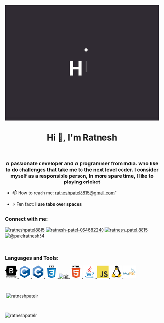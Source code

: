 
<img src="./hello.gif" alt="Coding" width="700px" align="center">
<h1 align="center">Hi 👋, I'm Ratnesh</h1><br>
<h3 align="center">A passionate developer and A programmer from India. who like to do challenges that take me to the next level coder. I consider myself as a responsible person, In more spare time, I like to playing cricket </h3>

- 📫 How to reach me: <a href="mailto">ratneshpatel8815@gmail.com"</a><br>

- ⚡ Fun fact: **I use tabs over spaces**<br>

<h3 align="left">Connect with me:</h3>
<p align="left">
<a href="https://twitter.com/ratneshpatel8815" target="blank"><img align="center" src="https://raw.githubusercontent.com/rahuldkjain/github-profile-readme-generator/master/src/images/icons/Social/twitter.svg" alt="ratneshpatel8815" height="30" width="40" /></a>
<a href="https://linkedin.com/in/ratnesh-patel-064682240" target="blank"><img align="center" src="https://raw.githubusercontent.com/rahuldkjain/github-profile-readme-generator/master/src/images/icons/Social/linked-in-alt.svg" alt="ratnesh-patel-064682240" height="30" width="40" /></a>
<a href="https://instagram.com/ratnesh_patel.8815" target="blank"><img align="center" src="https://raw.githubusercontent.com/rahuldkjain/github-profile-readme-generator/master/src/images/icons/Social/instagram.svg" alt="ratnesh_patel.8815" height="30" width="40" /></a>
<a href="https://www.hackerearth.com/@patelratnesh54" target="blank"><img align="center" src="https://raw.githubusercontent.com/rahuldkjain/github-profile-readme-generator/master/src/images/icons/Social/hackerearth.svg" alt="@patelratnesh54" height="30" width="40" /></a>
</p><br>

<h3 align="left">Languages and Tools:</h3>
<p align="left"> <a href="https://getbootstrap.com" target="_blank" rel="noreferrer"> <img src="https://raw.githubusercontent.com/devicons/devicon/master/icons/bootstrap/bootstrap-plain-wordmark.svg" alt="bootstrap" width="40" height="40"/> </a> <a href="https://www.cprogramming.com/" target="_blank" rel="noreferrer"> <img src="https://raw.githubusercontent.com/devicons/devicon/master/icons/c/c-original.svg" alt="c" width="40" height="40"/> </a> <a href="https://www.w3schools.com/cpp/" target="_blank" rel="noreferrer"> <img src="https://raw.githubusercontent.com/devicons/devicon/master/icons/cplusplus/cplusplus-original.svg" alt="cplusplus" width="40" height="40"/> </a> <a href="https://www.w3schools.com/css/" target="_blank" rel="noreferrer"> <img src="https://raw.githubusercontent.com/devicons/devicon/master/icons/css3/css3-original-wordmark.svg" alt="css3" width="40" height="40"/> </a> <a href="https://git-scm.com/" target="_blank" rel="noreferrer"> <img src="https://www.vectorlogo.zone/logos/git-scm/git-scm-icon.svg" alt="git" width="40" height="40"/> </a> <a href="https://www.w3.org/html/" target="_blank" rel="noreferrer"> <img src="https://raw.githubusercontent.com/devicons/devicon/master/icons/html5/html5-original-wordmark.svg" alt="html5" width="40" height="40"/> </a> <a href="https://www.java.com" target="_blank" rel="noreferrer"> <img src="https://raw.githubusercontent.com/devicons/devicon/master/icons/java/java-original.svg" alt="java" width="40" height="40"/> </a> <a href="https://developer.mozilla.org/en-US/docs/Web/JavaScript" target="_blank" rel="noreferrer"> <img src="https://raw.githubusercontent.com/devicons/devicon/master/icons/javascript/javascript-original.svg" alt="javascript" width="40" height="40"/> </a> <a href="https://www.linux.org/" target="_blank" rel="noreferrer"> <img src="https://raw.githubusercontent.com/devicons/devicon/master/icons/linux/linux-original.svg" alt="linux" width="40" height="40"/> </a> <a href="https://www.mysql.com/" target="_blank" rel="noreferrer"> <img src="https://raw.githubusercontent.com/devicons/devicon/master/icons/mysql/mysql-original-wordmark.svg" alt="mysql" width="40" height="40"/> </a> </p><br>

<p>&nbsp;<img align="center" src="https://github-readme-stats.vercel.app/api?username=ratneshpatelr&show_icons=true&locale=en" alt="ratneshpatelr" /></p><br>

<p><img align="center" src="https://github-readme-streak-stats.herokuapp.com/?user=ratneshpatelr&" alt="ratneshpatelr" /></p>
